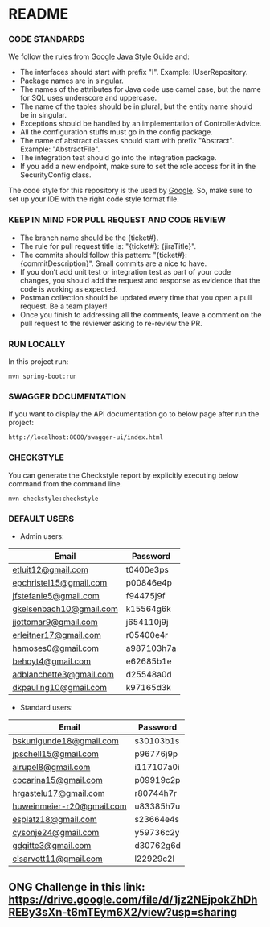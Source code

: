 # README

### CODE STANDARDS

We follow the rules
from [Google Java Style Guide](https://google.github.io/styleguide/javaguide.html) and:

- The interfaces should start with prefix "I". Example: IUserRepository.
- Package names are in singular.
- The names of the attributes for Java code use camel case, but the name for SQL uses underscore and
  uppercase.
- The name of the tables should be in plural, but the entity name should be in singular.
- Exceptions should be handled by an implementation of ControllerAdvice.
- All the configuration stuffs must go in the config package.
- The name of abstract classes should start with prefix "Abstract". Example: "AbstractFile".
- The integration test should go into the integration package.
- If you add a new endpoint, make sure to set the role access for it in the SecurityConfig class.

The code style for this repository is the used by [Google](https://github.com/google/styleguide).
So, make sure to set up your IDE with the right code style format file.

### KEEP IN MIND FOR PULL REQUEST AND CODE REVIEW

- The branch name should be the {ticket#}.
- The rule for pull request title is: "{ticket#}: {jiraTitle}".
- The commits should follow this pattern: "{ticket#}: {commitDescription}". Small commits are a nice
  to have.
- If you don’t add unit test or integration test as part of your code changes, you should add the
  request and response as evidence that the code is working as expected.
- Postman collection should be updated every time that you open a pull request. Be a team player!
- Once you finish to addressing all the comments, leave a comment on the pull request to the
  reviewer asking to re-review the PR.

### RUN LOCALLY

In this project run:

```
mvn spring-boot:run
```

### SWAGGER DOCUMENTATION

If you want to display the API documentation go to below page after run the project:

```
http://localhost:8080/swagger-ui/index.html
```

### CHECKSTYLE

You can generate the Checkstyle report by explicitly executing below command from the command line.

```
mvn checkstyle:checkstyle
```

### DEFAULT USERS

- Admin users:

| Email                   | Password   |
|-------------------------|------------|
| etluit12@gmail.com      | t0400e3ps  |
| epchristel15@gmail.com  | p00846e4p  |
| jfstefanie5@gmail.com   | f94475j9f  |
| gkelsenbach10@gmail.com | k15564g6k  |
| jjottomar9@gmail.com    | j654110j9j |
| erleitner17@gmail.com   | r05400e4r  |
| hamoses0@gmail.com      | a987103h7a |
| behoyt4@gmail.com       | e62685b1e  |
| adblanchette3@gmail.com | d25548a0d  |
| dkpauling10@gmail.com   | k97165d3k  |

- Standard users:

| Email                     | Password   |
|---------------------------|------------|
| bskunigunde18@gmail.com   | s30103b1s  |
| jpschell15@gmail.com      | p96776j9p  |
| airupel8@gmail.com        | i117107a0i |
| cpcarina15@gmail.com      | p09919c2p  |
| hrgastelu17@gmail.com     | r80744h7r  |
| huweinmeier-r20@gmail.com | u83385h7u  |
| esplatz18@gmail.com       | s23664e4s  |
| cysonje24@gmail.com       | y59736c2y  |
| gdgitte3@gmail.com        | d30762g6d  |
| clsarvott11@gmail.com     | l22929c2l  |

## ONG Challenge in this link: https://drive.google.com/file/d/1jz2NEjpokZhDhREBy3sXn-t6mTEym6X2/view?usp=sharing
